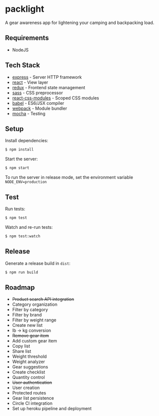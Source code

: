 # packlight

A gear awareness app for lightening your camping and backpacking load.

## Requirements

+ NodeJS

## Tech Stack

* [express](http://expressjs.com/) - Server HTTP framework
* [react](https://facebook.github.io/react/) - View layer
* [redux](https://github.com/reactjs/redux) - Frontend state management
* [sass](http://sass-lang.com/) - CSS preprocessor
* [react-css-modules](https://github.com/gajus/react-css-modules) - Scoped CSS modules
* [babel](https://babeljs.io/) - ES6/JSX compiler
* [webpack](https://webpack.github.io/) - Module bundler
* [mocha](https://mochajs.org/) - Testing

## Setup

Install dependencies:

```sh
$ npm install
```

Start the server:

```sh
$ npm start
```

To run the server in release mode, set the environment variable `NODE_ENV=production`

## Test

Run tests:

```sh
$ npm test
```

Watch and re-run tests:

```sh
$ npm test:watch
```

## Release

Generate a release build in `dist`:

```sh
$ npm run build
```

## Roadmap

+ ~~Product search API integration~~
+ Category organization
+ Filter by category
+ Filter by brand
+ Filter by weight range
+ Create new list
+ lb -> kg conversion
+ ~~Remove gear item~~
+ Add custom gear item
+ Copy list
+ Share list
+ Weight threshold
+ Weight analyzer
+ Gear suggestions
+ Create checklist
+ Quantity control
+ ~~User authentication~~
+ User creation
+ Protected routes
+ Gear list persistence
+ Circle CI integration
+ Set up heroku pipeline and deployment
